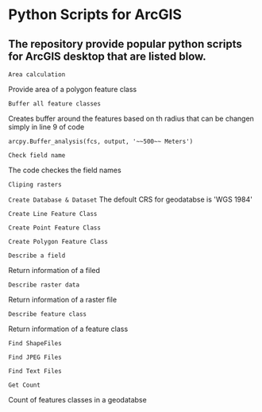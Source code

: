 # Python Scripts for ArcGIS

## The repository provide popular python scripts for ArcGIS desktop that are listed blow.

```Area calculation```

Provide area of a polygon feature class

```Buffer all feature classes ```

Creates buffer around the features based on th radius that can be changen simply in line 9 of code


```arcpy.Buffer_analysis(fcs, output, '~~500~~ Meters')```

```Check field name```

The code checkes the field names


```Cliping rasters```


```Create Database & Dataset```
The defoult CRS for geodatabse is 'WGS 1984'

```Create Line Feature Class```


```Create Point Feature Class```


```Create Polygon Feature Class```


```Describe a field```

Return information of a filed


```Describe raster data```

Return information of a raster file



```Describe feature class```


Return information of a feature class


```Find ShapeFiles```


```Find JPEG Files```


```Find Text Files```


```Get Count```

Count of features classes in a geodatabse

